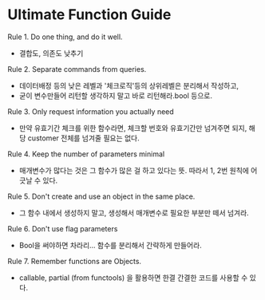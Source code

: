 # Ultimate Function Guide
Rule 1. Do one thing, and do it well.
- 결합도, 의존도 낮추기

Rule 2. Separate commands from queries.
- 데이터배정 등의 낮은 레벨과 '체크로직'등의 상위레벨은 분리해서 작성하고,
- 굳이 변수만들어 리턴할 생각하지 말고 바로 리턴해라.bool 등으로.

Rule 3. Only request information you actually need
- 만약 유효기간 체크를 위한 함수라면, 체크할 번호와 유효기간만 넘겨주면 되지, 해당 customer 전체를 넘겨줄 필요는 없다.

Rule 4. Keep the number of parameters minimal
- 매개변수가 많다는 것은 그 함수가 많은 걸 하고 있다는 뜻. 따라서 1, 2번 원칙에 어긋날 수 있다.

Rule 5. Don't create and use an object in the same place.
- 그 함수 내에서 생성하지 말고, 생성해서 매개변수로 필요한 부분만 떼서 넘겨라.

Rule 6. Don't use flag parameters
- Bool을 써야하면 차라리... 함수를 분리해서 간략하게 만들어라.

Rule 7. Remember functions are Objects.
- callable, partial (from functools) 을 활용하면 한결 간결한 코드를 사용할 수 있다.
